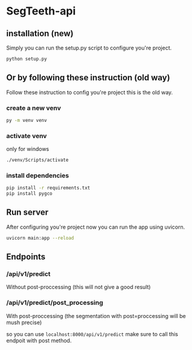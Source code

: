 # SegTeeth-api


## installation (new)

Simply you can run the setup.py script to configure you're project.

```bash
python setup.py
```

## Or by following these instruction (old way)

Follow these instruction to config you're project this is the old way.

### create a new venv

```bash
py -m venv venv
```

### activate venv

only for windows

```bash
./venv/Scripts/activate
```

### install dependencies

```bash
pip install -r requirements.txt
pip install pygco
```

## Run server

After configuring you're project now you can run the app using uvicorn.

```bash
uvicorn main:app --reload
```

## Endpoints

### /api/v1/predict

Without post-proccessing (this will not give a good result)

### /api/v1/predict/post_processing

With post-proccessing (the segmentation with post=proccessing will be mush precise)


so you can use `localhost:8000/api/v1/predict` make sure to call this endpoit with post method.